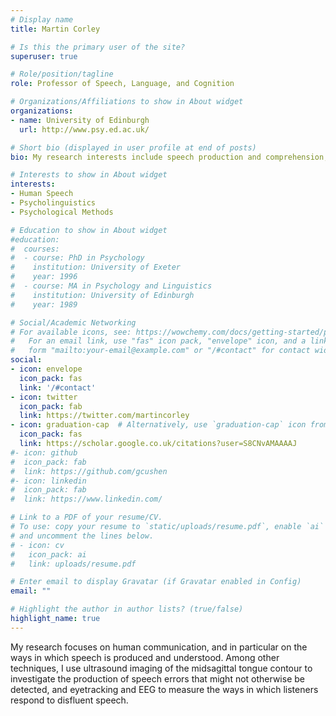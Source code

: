 ```yaml
---
# Display name
title: Martin Corley

# Is this the primary user of the site?
superuser: true

# Role/position/tagline
role: Professor of Speech, Language, and Cognition

# Organizations/Affiliations to show in About widget
organizations:
- name: University of Edinburgh
  url: http://www.psy.ed.ac.uk/

# Short bio (displayed in user profile at end of posts)
bio: My research interests include speech production and comprehension, with a focus on speech errors and disfluency.

# Interests to show in About widget
interests:
- Human Speech
- Psycholinguistics
- Psychological Methods

# Education to show in About widget
#education:
#  courses:
#  - course: PhD in Psychology
#    institution: University of Exeter
#    year: 1996
#  - course: MA in Psychology and Linguistics
#    institution: University of Edinburgh
#    year: 1989

# Social/Academic Networking
# For available icons, see: https://wowchemy.com/docs/getting-started/page-builder/#icons
#   For an email link, use "fas" icon pack, "envelope" icon, and a link in the
#   form "mailto:your-email@example.com" or "/#contact" for contact widget.
social:
- icon: envelope
  icon_pack: fas
  link: '/#contact'
- icon: twitter
  icon_pack: fab
  link: https://twitter.com/martincorley
- icon: graduation-cap  # Alternatively, use `graduation-cap` icon from `fas` icon pack
  icon_pack: fas
  link: https://scholar.google.co.uk/citations?user=S8CNvAMAAAAJ
#- icon: github
#  icon_pack: fab
#  link: https://github.com/gcushen
#- icon: linkedin
#  icon_pack: fab
#  link: https://www.linkedin.com/

# Link to a PDF of your resume/CV.
# To use: copy your resume to `static/uploads/resume.pdf`, enable `ai` icons in `params.toml`, 
# and uncomment the lines below.
# - icon: cv
#   icon_pack: ai
#   link: uploads/resume.pdf

# Enter email to display Gravatar (if Gravatar enabled in Config)
email: ""

# Highlight the author in author lists? (true/false)
highlight_name: true
---
```

My research focuses on human communication, and in particular on the ways in which speech is produced and understood.  Among other techniques, I use ultrasound imaging of the midsagittal tongue contour to investigate the production of speech errors that might not otherwise be detected, and eyetracking and EEG to measure the ways in which listeners respond to disfluent speech.

<!--{{< icon name="download" pack="fas" >}} Download my {{< staticref "uploads/demo_resume.pdf" "newtab" >}}resumé{{< /staticref >}}.-->
